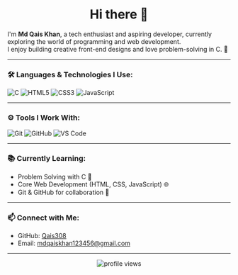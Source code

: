 

<h1 align="center">Hi there 👋</h1>

I'm <strong>Md Qais Khan</strong>, a tech enthusiast and aspiring developer, currently exploring the world of programming and web development.  
I enjoy building creative front-end designs and love problem-solving in C. 🌱

---

### 🛠 Languages & Technologies I Use:
<p>
  <img src="https://img.icons8.com/color/48/000000/c-programming.png" title="C" />
  <img src="https://img.icons8.com/color/48/000000/html-5.png" title="HTML5" />
  <img src="https://img.icons8.com/color/48/000000/css3.png" title="CSS3" />
  <img src="https://img.icons8.com/color/48/000000/javascript.png" title="JavaScript" />
</p>

---

### ⚙ Tools I Work With:
<p>
  <img src="https://img.icons8.com/color/48/000000/git.png" title="Git" />
  <img src="https://img.icons8.com/ios-filled/48/000000/github.png" title="GitHub" />
  <img src="https://img.icons8.com/color/48/000000/visual-studio-code-2019.png" title="VS Code" />
</p>

---

### 📚 Currently Learning:
- Problem Solving with C 🧠  
- Core Web Development (HTML, CSS, JavaScript) 🌐  
- Git & GitHub for collaboration 🔐

---

### 📫 Connect with Me:
- GitHub: [Qais308](https://github.com/Qais308)
- Email:  mdqaiskhan123456@gmail.com
---

<p align="center">
  <img src="https://komarev.com/ghpvc/?username=Qais308&label=Profile%20views&color=0e75b6&style=flat" alt="profile views" />
</p>
